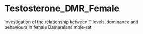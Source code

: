 # Testosterone_DMR_Female
Investigation of the relationship between T levels, dominance and behaviours in female Damaraland mole-rat 

